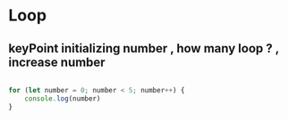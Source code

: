 # Loop


## keyPoint initializing number , how many loop ? , increase number 

    



``` javascript

for (let number = 0; number < 5; number++) {
    console.log(number)
}
